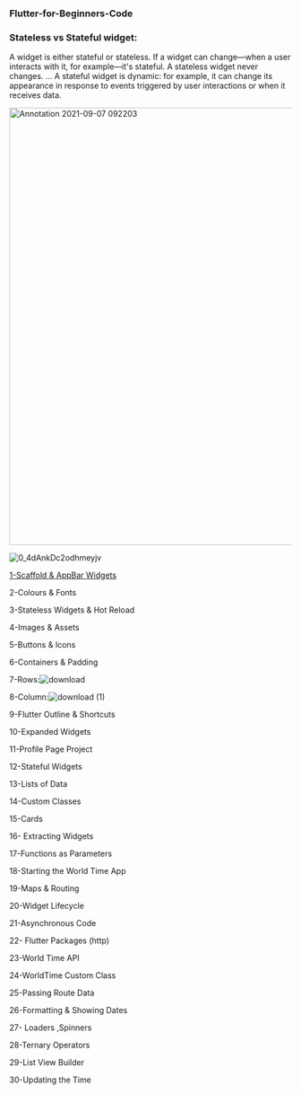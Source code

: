 ### Flutter-for-Beginners-Code

### Stateless vs Stateful widget:
   A widget is either stateful or stateless. If a widget can change—when a user interacts with it, for example—it's stateful. A stateless widget never changes. ... A stateful widget is dynamic: for example, it can change its appearance in response to events triggered by user interactions or when it receives data.
   
  <img width="779" alt="Annotation 2021-09-07 092203" src="https://user-images.githubusercontent.com/68488154/132279338-ff4ff8d3-54a6-481a-a045-45367117d907.png">

  ![0_4dAnkDc2odhmeyjv](https://user-images.githubusercontent.com/68488154/132278869-ea317e84-018f-4683-bd3c-15b48fec986f.png)

[1-Scaffold & AppBar Widgets](https://api.flutter.dev/flutter/material/Scaffold-class.html)

2-Colours & Fonts

3-Stateless Widgets & Hot Reload

4-Images & Assets

5-Buttons & Icons

6-Containers & Padding

7-Rows:![download](https://user-images.githubusercontent.com/68488154/136490388-8e8755db-658c-4d4d-90f2-3fc8d149a4db.png)

8-Column:![download (1)](https://user-images.githubusercontent.com/68488154/136490489-6b20f6fa-ee71-4ecb-a5c0-d00ee504c9d7.png)

9-Flutter Outline & Shortcuts

10-Expanded Widgets

11-Profile Page  Project

12-Stateful Widgets

13-Lists of Data

14-Custom Classes

15-Cards

16- Extracting Widgets

17-Functions as Parameters

18-Starting the World Time App

19-Maps & Routing

20-Widget Lifecycle

21-Asynchronous Code

22- Flutter Packages (http)

23-World Time API

24-WorldTime Custom Class

25-Passing Route Data

26-Formatting & Showing Dates

27- Loaders ,Spinners

28-Ternary Operators

29-List View Builder

30-Updating the Time
